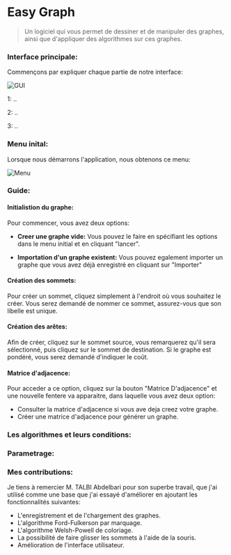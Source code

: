 # Easy Graph

> Un logiciel qui vous permet de dessiner et de manipuler des graphes, ainsi que d'appliquer des algorithmes sur ces graphes.

### Interface principale:

Commençons par expliquer chaque partie de notre interface:

![GUI](https://via.placeholder.com/500)

1: ..

2: ..

3: ..

### Menu inital:

Lorsque nous démarrons l'application, nous obtenons ce menu:

![Menu](https://via.placeholder.com/300)

### Guide:

#### Initialistion du graphe:

Pour commencer, vous avez deux options:

- **Creer une graphe vide:** Vous pouvez le faire en spécifiant les options dans le menu initial et en cliquant "lancer".

- **Importation d'un graphe existent:** Vous pouvez egalement importer un graphe que vous avez déjà enregistré en cliquant sur "Importer"

#### Création des sommets:

Pour créer un sommet, cliquez simplement à l'endroit où vous souhaitez le créer. Vous serez demandé de nommer ce sommet, assurez-vous que son libelle est unique.

#### Création des arêtes:

Afin de créer, cliquez sur le sommet source, vous remarquerez qu'il sera sélectionné, puis cliquez sur le sommet de destination. Si le graphe est pondéré, vous serez demandé d'indiquer le coût.

#### Matrice d'adjacence:

Pour acceder a ce option, cliquez sur la bouton "Matrice D'adjacence" et une nouvelle fentere va apparaitre, dans laquelle vous avez deux option:

- Consulter la matrice d'adjacence si vous ave deja creez votre graphe.
- Créer une matrice d'adjacence pour générer un graphe.

### Les algorithmes et leurs conditions:

### Parametrage:

### Mes contributions:

Je tiens à remercier M. TALBI Abdelbari pour son superbe travail, que j'ai utilisé comme une base que j'ai essayé d'améliorer en ajoutant les fonctionnalités suivantes:

- L'enregistrement et de l'chargement des graphes.
- L'algorithme Ford-Fulkerson par marquage.
- L'algorithme Welsh-Powell de coloriage.
- La possibilité de faire glisser les sommets à l'aide de la souris.
- Amélioration de l'interface utilisateur.
